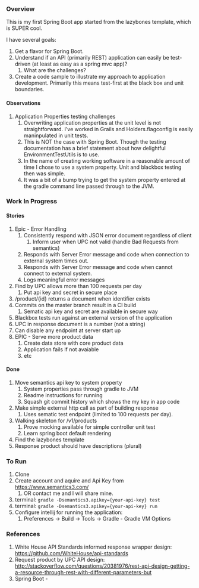 ### Overview
This is my first Spring Boot app started from the lazybones template, which is SUPER cool.

I have several goals:

1. Get a flavor for Spring Boot.
1. Understand if an API (primarily REST) application can easily be test-driven (at least as easy as a spring mvc app)?
    1. What are the challenges?
1. Create a code sample to illustrate my approach to application development. Primarily this means test-first at the black box and unit boundaries.

#### Observations
1. Application Properties testing challenges
    1. Overwriting application properties at the unit level is not straightforward. I've worked in Grails and Holders.flagconfig is easily maninpulated in unit tests.
    1. This is NOT the case with Spring Boot. Though the testing documentation has a brief statement about how delightful EnvironmentTestUtils is to use.
    1. In the name of creating working software in a reasonable amount of time I chose to use a system property. Unit and blackbox testing then was simple.
    1. It was a bit of a bump trying to get the system property entered at the gradle command line passed through to the JVM.


### Work In Progress
#### Stories
1. Epic - Error Handling
   1. Consistently respond with JSON error document regardless of client
      1. Inform user when UPC not valid (handle Bad Requests from semantics)
   1. Responds with Server Error message and code when connection to external system times out.
   1. Responds with Server Error message and code when cannot connect to external system.
   1. Logs meaningful error messages
1. Find by UPC allows more than 100 requests per day
    1. Put api key and secret in secure place
1. /product/{id} returns a document when identifier exists
1. Commits on the master branch result in a CI build
    1. Sematic api key and secret are available in secure way
1. Blackbox tests run against an external version of the application
1. UPC in response document is a number (not a string)
1. Can disable any endpoint at server start up
1. EPIC - Serve more product data
    1. Create data store with core product data
    1. Application fails if not avaiable
    1. etc

#### Done
1. Move semantics api key to system property
   1. System properties pass through gradle to JVM
   1. Readme instructions for running
   1. Squash git commit history which shows the my key in app code
1. Make simple external http call as part of building response
   1. Uses sematic test endpoint (limited to 100 requests per day).
1. Walking skeleton for /v1/products
   1. Prove mocking available for simple controller unit test
   1. Learn spring boot default rendering
1. Find the lazybones template
1. Response product should have descriptions (plural)

### To Run
1. Clone
1. Create account and aquire and Api Key from https://www.semantics3.com/
    1. OR contact me and I will share mine.
1. terminal: `gradle -Dsemantics3.apikey={your-api-key} test`
1. terminal: `gradle -Dsemantics3.apikey={your-api-key} run`
1. Configure intellij for running the application:
    1. Preferences -> Build -> Tools -> Gradle - Gradle VM Options

### References
1. White House API Standards informed response wrapper design: https://github.com/WhiteHouse/api-standards
1. Request product by UPC API design: http://stackoverflow.com/questions/20381976/rest-api-design-getting-a-resource-through-rest-with-different-parameters-but
1. Spring Boot -